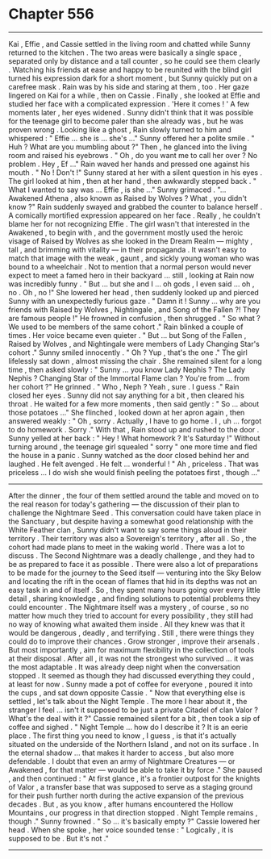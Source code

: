 
# Chapter 556


---

Kai , Effie , and Cassie settled in the living room and chatted while Sunny returned to the kitchen . The two areas were basically a single space , separated only by distance and a tall counter , so he could see them clearly . Watching his friends at ease and happy to be reunited with the blind girl turned his expression dark for a short moment , but Sunny quickly put on a carefree mask .
Rain was by his side and staring at them , too .
Her gaze lingered on Kai for a while , then on Cassie . Finally , she looked at Effie and studied her face with a complicated expression .
'Here it comes ! '
A few moments later , her eyes widened . Sunny didn't think that it was possible for the teenage girl to become paler than she already was , but he was proven wrong . Looking like a ghost , Rain slowly turned to him and whispered :
" Effie … she is … she's …"
Sunny offered her a polite smile .
" Huh ? What are you mumbling about ?"
Then , he glanced into the living room and raised his eyebrows .
" Oh , do you want me to call her over ? No problem . Hey , Ef …"
Rain waved her hands and pressed one against his mouth .
" No ! Don't !"
Sunny stared at her with a silent question in his eyes .
The girl looked at him , then at her hand , then awkwardly stepped back .
" What I wanted to say was … Effie , is she …"
Sunny grimaced .
"... Awakened Athena , also known as Raised by Wolves ? What , you didn't know ?"
Rain suddenly swayed and grabbed the counter to balance herself . A comically mortified expression appeared on her face .
Really , he couldn't blame her for not recognizing Effie . The girl wasn't that interested in the Awakened , to begin with , and the government mostly used the heroic visage of Raised by Wolves as she looked in the Dream Realm — mighty , tall , and brimming with vitality — in their propaganda .
It wasn't easy to match that image with the weak , gaunt , and sickly young woman who was bound to a wheelchair . Not to mention that a normal person would never expect to meet a famed hero in their backyard ... still , looking at Rain now was incredibly funny .
" But … but she and I … oh gods , I even said … oh , no . Oh , no !"
She lowered her head , then suddenly looked up and pierced Sunny with an unexpectedly furious gaze .
" Damn it ! Sunny … why are you friends with Raised by Wolves , Nightingale , and Song of the Fallen ?! They are famous people !"
He frowned in confusion , then shrugged .
" So what ? We used to be members of the same cohort ."
Rain blinked a couple of times . Her voice became even quieter .
" But … but Song of the Fallen , Raised by Wolves , and Nightingale were members of Lady Changing Star's cohort ."
Sunny smiled innocently .
" Oh ? Yup , that's the one ."
The girl lifelessly sat down , almost missing the chair . She remained silent for a long time , then asked slowly :
" Sunny … you know Lady Nephis ? The Lady Nephis ? Changing Star of the Immortal Flame clan ? You're from ... from her cohort ?"
He grinned .
" Who , Neph ? Yeah , sure . I guess ."
Rain closed her eyes .
Sunny did not say anything for a bit , then cleared his throat .
He waited for a few more moments , then said gently :
" So … about those potatoes …"
She flinched , looked down at her apron again , then answered weakly :
" Oh , sorry . Actually , I have to go home . I , uh … forgot to do homework . Sorry ."
With that , Rain stood up and rushed to the door .
Sunny yelled at her back :
" Hey ! What homework ? It's Saturday !"
Without turning around , the teenage girl squealed " sorry " one more time and fled the house in a panic .
Sunny watched as the door closed behind her and laughed .
He felt avenged . He felt ... wonderful !
" Ah , priceless . That was priceless … I do wish she would finish peeling the potatoes first , though …"
***
After the dinner , the four of them settled around the table and moved on to the real reason for today's gathering — the discussion of their plan to challenge the Nightmare Seed .
This conversation could have taken place in the Sanctuary , but despite having a somewhat good relationship with the White Feather clan , Sunny didn't want to say some things aloud in their territory .
Their territory was also a Sovereign's territory , after all .
So , the cohort had made plans to meet in the waking world .
There was a lot to discuss . The Second Nightmare was a deadly challenge , and they had to be as prepared to face it as possible . There were also a lot of preparations to be made for the journey to the Seed itself — venturing into the Sky Below and locating the rift in the ocean of flames that hid in its depths was not an easy task in and of itself .
So , they spent many hours going over every little detail , sharing knowledge , and finding solutions to potential problems they could encounter . The Nightmare itself was a mystery , of course , so no matter how much they tried to account for every possibility , they still had no way of knowing what awaited them inside .
All they knew was that it would be dangerous , deadly , and terrifying .
Still , there were things they could do to improve their chances . Grow stronger , improve their arsenals . But most importantly , aim for maximum flexibility in the collection of tools at their disposal . After all , it was not the strongest who survived … it was the most adaptable .
It was already deep night when the conversation stopped . It seemed as though they had discussed everything they could , at least for now .
Sunny made a pot of coffee for everyone , poured it into the cups , and sat down opposite Cassie .
" Now that everything else is settled , let's talk about the Night Temple . The more I hear about it , the stranger I feel … isn't it supposed to be just a private Citadel of clan Valor ? What's the deal with it ?"
Cassie remained silent for a bit , then took a sip of coffee and sighed .
" Night Temple … how do I describe it ? It is an eerie place . The first thing you need to know , I guess , is that it's actually situated on the underside of the Northern Island , and not on its surface . In the eternal shadow ... that makes it harder to access , but also more defendable . I doubt that even an army of Nightmare Creatures — or Awakened , for that matter — would be able to take it by force ."
She paused , and then continued :
" At first glance , it's a frontier outpost for the knights of Valor , a transfer base that was supposed to serve as a staging ground for their push further north during the active expansion of the previous decades . But , as you know , after humans encountered the Hollow Mountains , our progress in that direction stopped . Night Temple remains , though ."
Sunny frowned .
" So … it's basically empty ?"
Cassie lowered her head .
When she spoke , her voice sounded tense :
" Logically , it is supposed to be . But it's not ."

---


